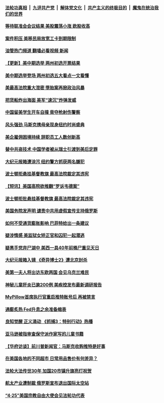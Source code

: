 ####  [法轮功真相](../../../../basic/blob/master/README.md?t=05041231) &nbsp;|&nbsp; [九评共产党](../../../../9ping.md/blob/master/README.md?t=05041231) &nbsp;|&nbsp; [解体党文化](../../../../jtdwh.md/blob/master/README.md?t=05041231)  &nbsp;|&nbsp; [共产主义的终极目的](../../../../gczydzjmd.md/blob/master/README.md?t=05041231) &nbsp;|&nbsp; [魔鬼在统治我们的世界](../../../../mgztzwmdsj.md/blob/master/README.md?t=05041231) 

#### [等待联准会会议结果 美股震荡小涨 欧股收高](../pages/prog203/a103417229.md?t=05041231) 

#### [案件积压 美移民局放宽工卡到期限制](../pages/prog203/a103417151.md?t=05041231) 

#### [油管热门频道 翻墙必看视频 新闻](http://45.76.130.85:81/youtube.html?05041231)

#### [【更新】美中期选举 两州初选开票结果](../pages/prog203/a103417107.md?t=05041231) 

#### [美中期选举登场 两州初选五大看点一文看懂](../pages/prog203/a103417099.md?t=05041231) 

#### [美最高法院重大泄密 堕胎案再掀政治风暴](../pages/prog203/a103417014.md?t=05041231) 

#### [把货船炸出海面 美军“速沉”炸弹发威](../pages/prog203/a103416988.md?t=05041231) 

#### [中国留美学生开车自撞 竟夺枪射伤警察](../pages/prog203/a103416976.md?t=05041231) 

#### [风头强劲 马斯克携母亲现身纽约时尚盛典](../pages/prog203/a103416948.md?t=05041231) 

#### [美企雇佣困境持续 辞职员工人数创新高](../pages/prog203/a103416887.md?t=05041231) 

#### [替中共盗技术 中国学者被从瑞士引渡到美后定罪](../pages/prog203/a103416775.md?t=05041231) 

#### [大纪元报箱遭涂污 纽约警方抓获两名嫌犯](../pages/prog203/a103416688.md?t=05041231) 

#### [波士顿拒悬挂基督教旗 最高法院裁定其违宪](../pages/prog203/a103416825.md?t=05041231) 

#### [【短讯】美国高院欲推翻“罗诉韦德案”](../pages/prog203/a103416828.md?t=05041231) 

#### [波士顿拒批悬挂基督教旗 最高法院裁定其违宪](../pages/prog203/a103416810.md?t=05041231) 

#### [美国务院发声明 谴责中共用虚假宣传支持俄罗斯](../pages/prog203/a103416698.md?t=05041231) 

#### [如何不受通货膨胀影响 巴菲特给出一条建议](../pages/prog203/a103416659.md?t=05041231) 

#### [疑涉情感 美监狱女矫正官和囚犯一起潜逃](../pages/prog203/a103416419.md?t=05041231) 

#### [疑黑手党弃尸湖中 美西一具40年前桶尸重见天日](../pages/prog203/a103416345.md?t=05041231) 

#### [大纪元报箱入镜 《奇异博士2》遭北京封杀](../pages/prog203/a103416266.md?t=05041231) 

#### [美第一夫人将出访东欧两国 会见乌克兰难民](../pages/prog203/a103415964.md?t=05041231) 

#### [神秘儿童肝炎已逾200例 美疾控发布最新调研报告](../pages/prog203/a103416031.md?t=05041231) 

#### [MyPillow首席执行官重启推特账号后 再被禁言](../pages/prog203/a103415900.md?t=05041231) 

#### [通膨炙热 Fed升息之余准备缩表](../pages/prog203/a103415373.md?t=05041231) 

#### [良知觉醒 正义涌动 《抓捕3：特别行动》热播](../pages/prog203/a103413927.md?t=05041231) 

#### [亚马逊被指审查保守派作家写的儿童书籍](../pages/prog203/a103415026.md?t=05041231) 

#### [【华府访谈】前川普新闻官：马斯克收购推特是好事](../pages/prog203/a103415008.md?t=05041231) 

#### [在美国各地的不同超市 日常用品售价有何差异？](../pages/prog203/a103414940.md?t=05041231) 

#### [法轮大法传世30年 加国20市镇升旗亮灯祝贺](../pages/prog203/a103414939.md?t=05041231) 

#### [航太产业遭制裁 俄罗斯宣布退出国际太空站](../pages/prog203/a103414858.md?t=05041231) 

#### [“4·25”美国宗教自由大使会见法轮功代表](../pages/prog203/a103414692.md?t=05041231) 

<img src='http://gfw-breaker.win/goodnews/indexes/prog203.md' width='0px' height='0px'/>
